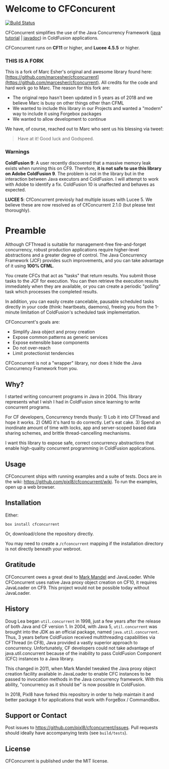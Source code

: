 Welcome to CFConcurent
======================

[![Build Status](https://travis-ci.org/pixl8/cfconcurrent.svg?branch=stable "Stable")](https://travis-ci.org/pixl8/cfconcurrent)

CFConcurrent simplifies the use of the Java Concurrency Framework
([java tutorial](http://docs.oracle.com/javase/tutorial/essential/concurrency/executors.html) | [javadoc](http://docs.oracle.com/javase/7/docs/api/java/util/concurrent/package-summary.html))
in ColdFusion applications. 

CFConcurrent runs on **CF11** or higher, and **Lucee 4.5.5** or higher.

### THIS IS A FORK

This is a fork of Marc Esher's original and awesome library found here: [https://github.com/marcesher/cfconcurrent](https://github.com/marcesher/cfconcurrent). All credits for the code and hard work go to Marc. The reason for this fork are:

* The original repo hasn't been updated in 5 years as of 2018 and we believe Marc is busy on other things other than CFML
* We wanted to include this library in our Projects and wanted a "modern" way to include it using Forgebox packages
* We wanted to allow development to continue

We have, of course, reached out to Marc who sent us his blessing via tweet:

> Have at it! Good luck and Godspeed.

### Warnings

**ColdFusion 9**: A user recently discovered that a massive memory leak exists when running this on CF9. Therefore, **it is not safe to use this library on Adobe ColdFusion 9**. The problem is not in the library but in the interaction between Java executors and ColdFusion. I will attempt to work with Adobe to identify a fix.  ColdFusion 10 is unaffected and behaves as expected.

**LUCEE 5**: CfConcurrent previosly had multiple issues with Lucee 5. We believe these are now resolved as of CfConcurrent 2.1.0 (but please test thoroughly).


# Preamble

Although CFThread is suitable for management-free fire-and-forget concurrency, robust production applications
require higher-level abstractions and a greater degree of control.
The Java Concurrency Framework (JCF) provides such improvements, and you can take advantage of it using **100% CFML**.

You create CFCs that act as "tasks" that return results.
You submit those tasks to the JCF for execution.
You can then retrieve the execution results immediately when they are available,
or you can create a periodic "polling" task which processes the completed results.

In addition, you can easily create cancelable, pausable scheduled tasks directly in your code (think: heartbeats, daemons),
freeing you from the 1-minute limitation of ColdFusion's scheduled task implementation.

CFConcurrent's goals are:

* Simplify Java object and proxy creation
* Expose common patterns as generic services
* Expose extensible base components
* Do not over-reach
* Limit protectionist tendencies

CFConcurrent is not a "wrapper" library, nor does it hide the Java Concurrency Framework from you.

Why?
----

I started writing concurrent programs in Java in 2004. This library represents what I wish I had in ColdFusion since learning to write concurrent programs.

For CF developers, Concurrency trends thusly: 1) Lob it into CFThread and hope it works. 2) OMG it's hard to do correctly. Let's eat cake. 3) Spend an inordinate amount of time with locks, app and server-scoped based data sharing schemes, and brittle thread-cancelling mechanisms.

I want this library to expose safe, correct concurrency abstractions that enable high-quality concurrent programming in ColdFusion applications.

Usage
--------

CFConcurrent ships with running examples and a suite of tests. Docs are in the wiki: https://github.com/pixl8/cfconcurrent/wiki. To run the examples, open up a web browser.

Installation
------------

Either:

```box install cfconcurrent```

Or, download/clone the repository directly. 

You may need to create a `/cfconcurrent` mapping if the installation directory is not directly beneath your webroot.


Gratitude
---------

CFConcurrent owes a great deal to [Mark Mandel](http://www.compoundtheory.com/) and JavaLoader. While CFConcurrent uses native Java proxy object creation on CF10, it requires JavaLoader on CF9. This project would not be possible today without JavaLoader.

History
-------

Doug Lea began `util.concurrent` in 1998, just a few years after the release of both Java and CF version 1. In 2004, with Java 5, `util.concurrent` was brought into the JDK as an official package, named `java.util.concurrent`. Thus, 3 years before ColdFusion received multithreading capabilities via CFThread (in CF8), Java provided a vastly superior approach to concurrency. Unfortunately, CF developers could not take advantage of java.util.concurrent because of the inability to pass ColdFusion Component (CFC) instances to a Java library.

This changed in 2011, when Mark Mandel tweaked the Java proxy object creation facility available in JavaLoader to enable CFC instances to be passed to invocation methods in the Java concurrency framework. With this ability, "concurrency as it should be" is now possible in ColdFusion. 

In 2018, Pixl8 have forked this repository in order to help maintain it and better package it for applications that work with ForgeBox / CommandBox.


Support or Contact
------------------

Post issues to https://github.com/pixl8/cfconcurrent/issues. 
Pull requests should ideally have accompanying tests (see `build/tests`).

License
--------

CFConcurrent is published under the MIT license.
